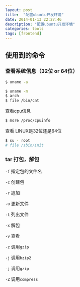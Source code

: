 ```yaml
---
layout: post
title:  "配置ubuntu开发环境"
date: 2014-01-13 22:27:46
description: "配置ubuntu开发环境"
categories: tools
tags: [frontend]
---
```


## 使用到的命令

### 查看系统信息（32位 or 64位）

``` sh
$ uname -a
```

``` sh
$ uname -m
$ arch
$ file /bin/cat
```

查看cpu信息

``` sh
$ more /proc/cpuinfo
```

查看 LINUX是32位还是64位

``` sh
$ su - root
# file /sbin/init
```

### tar 打包，解包

`-f` 指定包的文件名


`-c` 创建包

`-r` 追加

`-u` 更新文件

`-t` 列出文件

`-x` 解包

`-v` 查看


`-z` 调用`gzip`

`-j` 调用`bzip2`

`-j` 调用`gzip`

`-Z` 调用`compress`